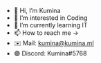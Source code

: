- 👋 Hi, I’m Kumina
- 👀 I’m interested in Coding
- 🌱 I’m currently learning IT
- 📫 How to reach me ->
-    ✉️ Mail: kumina@kumina.ml
-    🟣 Discord: Kumina#5768
